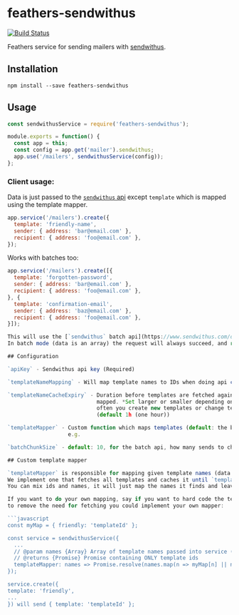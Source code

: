 # feathers-sendwithus

[![Build Status](https://travis-ci.org/fixate/feathers-sendwithus.svg?branch=master)](https://travis-ci.org/fixate/feathers-sendwithus)

Feathers service for sending mailers with [sendwithus](sendwithus.com).

## Installation

`npm install --save feathers-sendwithus`


## Usage

```javascript
const sendwithusService = require('feathers-sendwithus');

module.exports = function() {
  const app = this;
  const config = app.get('mailer').sendwithus;
  app.use('/mailers', sendwithusService(config));
};
```

### Client usage:

Data is just passed to the [`sendwithus` api](https://www.sendwithus.com/docs/api#sending-emails) except
`template` which is mapped using the template mapper.

```javascript
app.service('/mailers').create({
  template: 'friendly-name',
  sender: { address: 'bar@email.com' },
  recipient: { address: 'foo@email.com' },
});
```

Works with batches too:

```javascript
app.service('/mailers').create([{
  template: 'forgotten-password',
  sender: { address: 'bar@email.com' },
  recipient: { address: 'foo@email.com' },
}, {
  template: 'confirmation-email',
  sender: { address: 'baz@email.com' },
  recipient: { address: 'foo@email.com' },
}]);

This will use the [`sendwithus` batch api](https://www.sendwithus.com/docs/api#batch-api-requests).
In batch mode (data is an array) the request will always succeed, and return the result of each request.

## Configuration

`apiKey` - Sendwithus api key (Required)

`templateNameMapping` - Will map template names to IDs when doing api calls (default: `true`)

`templateNameCacheExpiry` - Duration before templates are fetched again to be
                            mapped. *Set larger or smaller depending on how
                            often you create new templates or change template names
                            (default 1h (one hour))

`templateMapper` - Custom function which maps templates (default: the built in cached template mapper)
                   e.g.

`batchChunkSize` - default: 10, for the batch api, how many sends to chunk together in a request. Sendwithus [recommend 10](https://www.sendwithus.com/docs/api#batch-api).

## Custom template mapper

`templateMapper` is responsible for mapping given template names (data.template) to template ids that sendwithus understands.
We implement one that fetches all templates and caches it until `templateNameCacheExpiry` time passes.
You can mix ids and names, it will just map the names it finds and leave the rest.

If you want to do your own mapping, say if you want to hard code the template names and ids in a config
to remove the need for fetching you could implement your own mapper:

```javascript
const myMap = { friendly: 'templateId' };

const service = sendwithusService({
  ...
  // @param names {Array} Array of template names passed into service (one for single call, multiple for batch)
  // @returns {Promise} Promise containing ONLY template ids
  templateMapper: names => Promise.resolve(names.map(n => myMap[n] || n)),
});

service.create({
template: 'friendly',
...
}) will send { template: 'templateId' };
```


